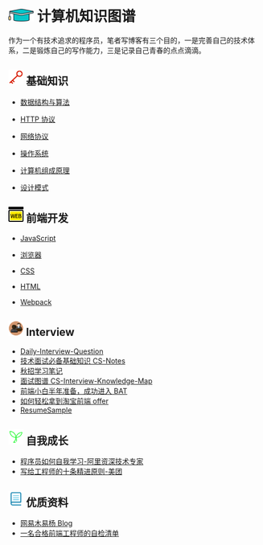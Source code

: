 # <img src="./Assets/icons/知识.png" width="50px" height="25px"> 计算机知识图谱

作为一个有技术追求的程序员，笔者写博客有三个目的，一是完善自己的技术体系，二是锻炼自己的写作能力，三是记录自己青春的点点滴滴。

## <img src="./Assets/icons/基础知识.png" width="30px" height="30px"> 基础知识

- [数据结构与算法](https://github.com/zhangzhongjiang/Data-Structures-Algorithms)

- [HTTP 协议](/HTTP.md)

- [网络协议](/Network.md)

- [操作系统](/OperatingSystem.md)

- [计算机组成原理](/Basic.md)

- [设计模式](/DesignPatterns.md)

## <img src="./Assets/icons/WEB前端.png" width="30px" height="30px"> 前端开发

- [JavaScript](/JavaScript.md)

- [浏览器](/Browser.md)

- [CSS](/CSS.md)

- [HTML](/HTML.md)

- [Webpack](/Webpack.md)

<!-- ## 后端开发 -->

<!-- - Node

  - [Node.js 实战](https://github.com/zhangzhongjiang/Node.js-in-Action)
  - [Node Hapi 项目实战](https://github.com/zhangzhongjiang/node_hapi)
  - [如何正确的学习 Node.js](https://github.com/i5ting/How-to-learn-node-correctly) -->

<!-- - Java

  - [后端架构师技术图谱](https://github.com/xingshaocheng/architect-awesome)
  - [Java 学习/面试指南](https://github.com/Snailclimb/JavaGuide)
  - [互联网 Java 工程师进阶知识完全扫盲](https://github.com/doocs/advanced-java)
  - [stackoverflow 上 Java 相关回答整理翻译](https://github.com/giantray/stackoverflow-java-top-qa) -->

## <img src="./Assets/icons/面试.png" width="30px" height="30px"> Interview

- [Daily-Interview-Question](https://github.com/Advanced-Frontend/Daily-Interview-Question)
- [技术面试必备基础知识 CS-Notes](https://github.com/CyC2018/CS-Notes)
- [秋招学习笔记](https://github.com/CyC2018/CS-Notes)
- [面试图谱 CS-Interview-Knowledge-Map](https://github.com/InterviewMap/CS-Interview-Knowledge-Map)
- [前端小白半年准备，成功进入 BAT](https://github.com/brickspert/blog/issues/16)
- [如何轻松拿到淘宝前端 offer](https://juejin.im/post/5bbc54a2e51d450e5a7445b4)
- [ResumeSample](https://github.com/geekcompany/ResumeSample)

## <img src="./Assets/icons/成长.png" width="30px" height="30px"> 自我成长

- [程序员如何自我学习-阿里资深技术专家](https://mp.weixin.qq.com/s/VlpOzxc2NB1Usbr0IJMTIQ)
- [写给工程师的十条精进原则-美团](https://zhuanlan.zhihu.com/p/42262128)

## <img src="./Assets/icons/资料.png" width="30px" height="30px"> 优质资料

- [网易木易杨 Blog](https://github.com/yygmind/blog)
- [一名合格前端工程师的自检清单](https://juejin.im/post/5cc1da82f265da036023b628)
